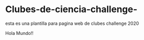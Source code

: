 # Clubes-de-ciencia-challenge-
esta es una plantilla para pagina web de clubes challenge 2020

Hola Mundo!!
